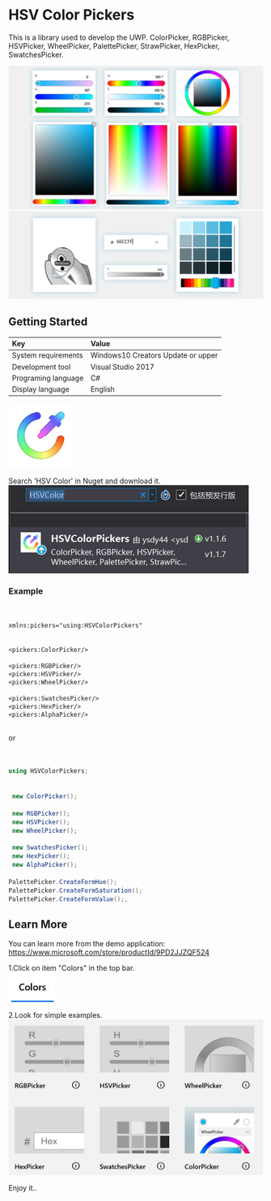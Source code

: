 # HSV Color Pickers

This is a library used to develop the UWP.
ColorPicker, RGBPicker, HSVPicker, WheelPicker, PalettePicker, StrawPicker, HexPicker, SwatchesPicker.

![](https://github.com/ysdy44/HSVColorPickers-Nuget-UWP/blob/master/ScreenShot/ScreenShot001.png)
![](https://github.com/ysdy44/HSVColorPickers-Nuget-UWP/blob/master/ScreenShot/ScreenShot003.png)


## Getting Started

|Key|Value|
|:-|:-|
|System requirements| Windows10 Creators Update or upper|
|Development tool|Visual Studio 2017|
|Programing language|C#|
|Display language|English|

  ![](https://github.com/ysdy44/HSVColorPickers-Nuget-UWP/blob/master/ScreenShot/logo.png)


Search 'HSV Color' in Nuget and download it.  
  ![](https://github.com/ysdy44/HSVColorPickers-Nuget-UWP/blob/master/ScreenShot/Thumbnails000.jpg)

### Example

```xaml


xmlns:pickers="using:HSVColorPickers"


<pickers:ColorPicker/>

<pickers:RGBPicker/>
<pickers:HSVPicker/>
<pickers:WheelPicker/>

<pickers:SwatchesPicker/>
<pickers:HexPicker/>
<pickers:AlphaPicker/>
 

```
or 

```csharp


using HSVColorPickers;


 new ColorPicker();

 new RGBPicker();
 new HSVPicker();
 new WheelPicker();

 new SwatchesPicker();
 new HexPicker();
 new AlphaPicker();

PalettePicker.CreateFormHue();
PalettePicker.CreateFormSaturation();
PalettePicker.CreateFormValue();,


```


## Learn More

You can learn more from the demo application:
https://www.microsoft.com/store/productId/9PD2JJZQF524


1.Click on item "Colors" in the top bar.  
  ![](https://github.com/ysdy44/HSVColorPickers-Nuget-UWP/blob/master/ScreenShot/Thumbnails001.jpg)


2.Look for simple examples.  
    ![](https://github.com/ysdy44/HSVColorPickers-Nuget-UWP/blob/master/ScreenShot/Thumbnails002.jpg)

Enjoy it..

